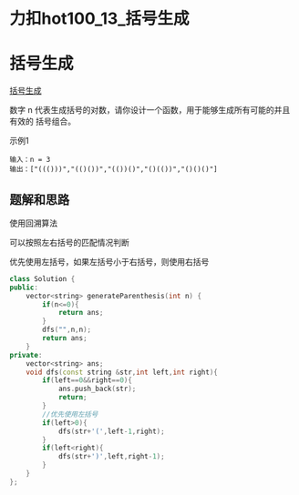 # 力扣hot100_13_括号生成


# 括号生成
[括号生成](https://leetcode.cn/problems/generate-parentheses/?favorite=2cktkvj)

数字 n 代表生成括号的对数，请你设计一个函数，用于能够生成所有可能的并且 有效的 括号组合。

示例1
```text
输入：n = 3
输出：["((()))","(()())","(())()","()(())","()()()"]
```

## 题解和思路
使用回溯算法  

可以按照左右括号的匹配情况判断  

优先使用左括号，如果左括号小于右括号，则使用右括号  


```c++
class Solution {
public:
    vector<string> generateParenthesis(int n) {
        if(n<=0){
            return ans;
        }
        dfs("",n,n);
        return ans;
    }
private:
    vector<string> ans;
    void dfs(const string &str,int left,int right){
        if(left==0&&right==0){
            ans.push_back(str);
            return;
        }
        //优先使用左括号
        if(left>0){
            dfs(str+'(',left-1,right);
        }
        if(left<right){
            dfs(str+')',left,right-1);
        }
    }
};

```
